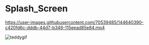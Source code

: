 # Splash_Screen

https://user-images.githubusercontent.com/70539485/144640390-c420fd6c-dddb-44d7-b346-115eead85e84.mp4































![teddygif](https://user-images.githubusercontent.com/70539485/144640678-d775c7df-7327-47d6-9f87-f3f4eeaa0d09.gif)
